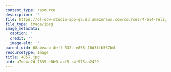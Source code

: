 ```yaml
---
content_type: resource
description: ''
file: https://ol-ocw-studio-app-qa.s3.amazonaws.com/courses/4-614-religious-architecture-and-islamic-cultures-fall-2002/a7de4a2d7839e0b9acf5c4f975aa2429_4057.jpg
file_type: image/jpeg
image_metadata:
  caption: ''
  credit: ''
  image-alt: ''
parent_uid: 68abeaab-4eff-532c-e858-18d3ffb567bd
resourcetype: Image
title: 4057.jpg
uid: a7de4a2d-7839-e0b9-acf5-c4f975aa2429
---
```

